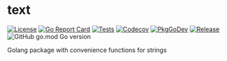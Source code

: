 # text

[![License](https://img.shields.io/github/license/gonvenience/text.svg)](https://github.com/gonvenience/text/blob/main/LICENSE)
[![Go Report Card](https://goreportcard.com/badge/github.com/gonvenience/text)](https://goreportcard.com/report/github.com/gonvenience/text)
[![Tests](https://github.com/gonvenience/text/workflows/Tests/badge.svg)](https://github.com/gonvenience/text/actions?query=workflow%3A%22Tests%22)
[![Codecov](https://img.shields.io/codecov/c/github/gonvenience/text/main.svg)](https://codecov.io/gh/gonvenience/text)
[![PkgGoDev](https://pkg.go.dev/badge/github.com/gonvenience/text)](https://pkg.go.dev/github.com/gonvenience/text)
[![Release](https://img.shields.io/github/release/gonvenience/text.svg)](https://github.com/gonvenience/text/releases/latest) ![GitHub go.mod Go version](https://img.shields.io/github/go-mod/go-version/gonvenience/text)

Golang package with convenience functions for strings
